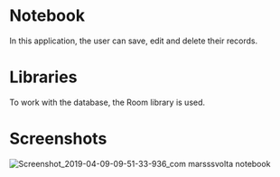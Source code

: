 # Notebook
In this application, the user can save, edit and delete their records.
# Libraries
To work with the database, the Room library is used.
# Screenshots
![Screenshot_2019-04-09-09-51-33-936_com marsssvolta notebook](https://user-images.githubusercontent.com/38416875/55779753-fd2e7380-5aae-11e9-8f78-1316bb16ea89.png)
